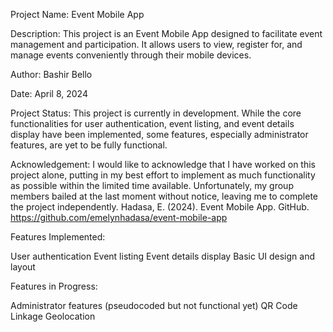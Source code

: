 Project Name: Event Mobile App

Description:
This project is an Event Mobile App designed to facilitate event management and participation. It allows users to view, register for, and manage events conveniently through their mobile devices.

Author:
Bashir Bello

Date:
April 8, 2024

Project Status:
This project is currently in development. While the core functionalities for user authentication, event listing, and event details display have been implemented, some features, especially administrator features, are yet to be fully functional.

Acknowledgement:
I would like to acknowledge that I have worked on this project alone, putting in my best effort to implement as much functionality as possible within the limited time available. Unfortunately, my group members bailed at the last moment without notice, leaving me to complete the project independently.
Hadasa, E. (2024). Event Mobile App. GitHub. https://github.com/emelynhadasa/event-mobile-app

Features Implemented:

User authentication
Event listing
Event details display
Basic UI design and layout

Features in Progress:

Administrator features (pseudocoded but not functional yet)
QR Code Linkage
Geolocation
